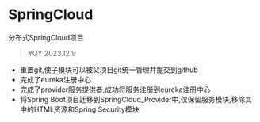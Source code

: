 # SpringCloud
分布式SpringCloud项目

> YQY 2023.12.9
- 重置git,使子模块可以被父项目git统一管理并提交到github
- 完成了eureka注册中心
- 完成了provider服务提供者,成功将服务注册到eureka注册中心
- 将Spring Boot项目迁移到SpringCloud_Provider中,仅保留服务模块,移除其中的HTML资源和Spring Security模块